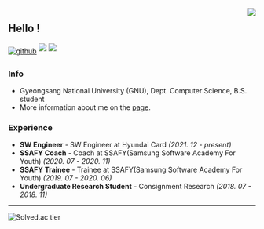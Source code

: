 <img src="https://hits.seeyoufarm.com/api/count/incr/badge.svg?url=https%3A%2F%2Fgithub.com%2Fksh021144&count_bg=%236FCBAD&title_bg=%23555555&icon=&icon_color=%23E7E7E7&title=Profile%20views&edge_flat=true" align="right" />

<!--
<div align="right">
<img src="https://komarev.com/ghpvc/?username=ksh021144&color=6FCBAD&style=flat-square" align="right" alt="Profile views" />
</div>
-->

## Hello !

<div>
<a href="https://ksh021144.github.io" target="_blank" rel="noopener noreferrer">
<img src=https://img.shields.io/badge/github.io-%2324292e.svg?style=for-the-badge&logo=github&logoColor=white alt=github style="margin-bottom: 5px;" /></a>

<a href="https://www.linkedin.com/in/daedeul-kim" target="_blank" rel="noopener noreferrer">
<img src=https://img.shields.io/badge/LinkedIn-0077B5?style=for-the-badge&logo=linkedin&logoColor=white style="margin-bottom: 5px;" /></a>

<a href="https://www.acmicpc.net/user/ksh021144" target="_blank" rel="noopener noreferrer">
<img src=https://img.shields.io/badge/-/%3C%3EBOJ-087DC6?style=for-the-badge&logoColor=white style="margin-bottom: 5px;" /></a>

### Info

- Gyeongsang National University (GNU),  Dept. Computer Science, B.S. student
- More information about me on the [page](https://ksh021144.github.io/about/).

### Experience

- **SW Engineer** - SW Engineer at Hyundai Card *(2021. 12 - present)*
- **SSAFY Coach** - Coach at SSAFY(Samsung Software Academy For Youth) *(2020. 07 - 2020. 11)*
- **SSAFY Trainee** - Trainee at SSAFY(Samsung Software Academy For Youth) *(2019. 07 - 2020. 06)*
- **Undergraduate Research Student** - Consignment Research *(2018. 07 - 2018. 11)*


---

![Solved.ac tier](http://mazassumnida.wtf/api/mini/generate_badge?boj=ksh021144)
